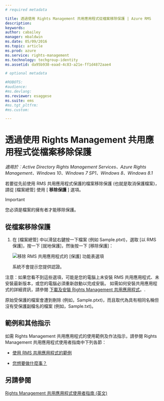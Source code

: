 ```yaml
---
# required metadata

title: 透過使用 Rights Management 共用應用程式從檔案移除保護 | Azure RMS
description:
keywords:
author: cabailey
manager: mbaldwin
ms.date: 05/09/2016
ms.topic: article
ms.prod: azure
ms.service: rights-management
ms.technology: techgroup-identity
ms.assetid: da95b938-eaad-4c83-a21e-ff1d4872aae4

# optional metadata

#ROBOTS:
#audience:
#ms.devlang:
ms.reviewer: esaggese
ms.suite: ems
#ms.tgt_pltfrm:
#ms.custom:

---
```


# 透過使用 Rights Management 共用應用程式從檔案移除保護

*適用於︰Active Directory Rights Management Services、Azure Rights Management、Windows 10、Windows 7 SP1、Windows 8、Windows 8.1*

若要從先前使用 RMS 共用應用程式保護的檔案移除保護 (也就是取消保護檔案)，請從 [檔案總管] 使用 [ **移除保護** ] 選項。

> [!IMPORTANT]
> 您必須是檔案的擁有者才能移除保護。

## 從檔案移除保護

1.  在 [檔案總管] 中以滑鼠右鍵按一下檔案 (例如 Sample.ptxt)，選取 [以 RMS 保護]，按一下 [就地保護]，然後按一下 [移除保護]：

    ![移除 RMS 共用應用程式的 [保護] 功能表選項](../media/ADRMS_MSRMSApp_RemoveProtection.png)

    系統不會提示您提供認證。

注意：如果您看不到這些選項，可能是您的電腦上未安裝 RMS 共用應用程式、未安裝最新版本，或您的電腦必須重新啟動以完成安裝。 如需如何安裝共用應用程式的詳細資訊，請參閱 [下載及安裝 Rights Management 共用應用程式](install-sharing-app.md)。.

原始受保護的檔案會遭到刪除 (例如，Sample.ptxt)，而且取代為具有相同名稱但沒有受保護副檔名的檔案 (例如，Sample.txt)。

## 範例和其他指示
如需 Rights Management 共用應用程式的使用範例及作法指示，請參閱 Rights Management 共用應用程式使用者指南中下列各節：

-   [使用 RMS 共用應用程式的範例](sharing-app-user-guide.md#examples-for-using-the-rms-sharing-application)

-   [您想要做什麼事？](sharing-app-user-guide.md#what-do-you-want-to-do-)

## 另請參閱
[Rights Management 共用應用程式使用者指南 (英文)](sharing-app-user-guide.md)


<!--HONumber=May16_HO2-->


